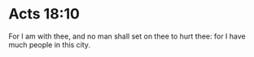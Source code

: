 # Acts 18:10

For I am with thee, and no man shall set on thee to hurt thee: for I have much people in this city.